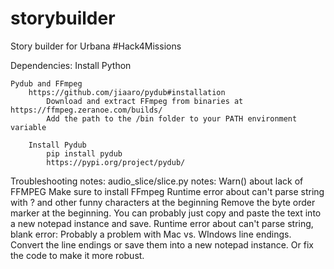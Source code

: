 # storybuilder
Story builder for Urbana #Hack4Missions

Dependencies:
	Install Python

	Pydub and FFmpeg
		https://github.com/jiaaro/pydub#installation
			Download and extract FFmpeg from binaries at https://ffmpeg.zeranoe.com/builds/
			Add the path to the /bin folder to your PATH environment variable

		Install Pydub
			pip install pydub
			https://pypi.org/project/pydub/


Troubleshooting notes:
	audio_slice/slice.py notes:
		Warn() about lack of FFMPEG
			Make sure to install FFmpeg
		Runtime error about can't parse string with ? and other funny characters at the beginning
			Remove the byte order marker at the beginning. You can probably just copy and paste the text into a new notepad instance and save.
		Runtime error about can't parse string, blank error:
			Probably a problem with Mac vs. WIndows line endings. Convert the line endings or save them into a new notepad instance. Or fix the code to make it more robust.
